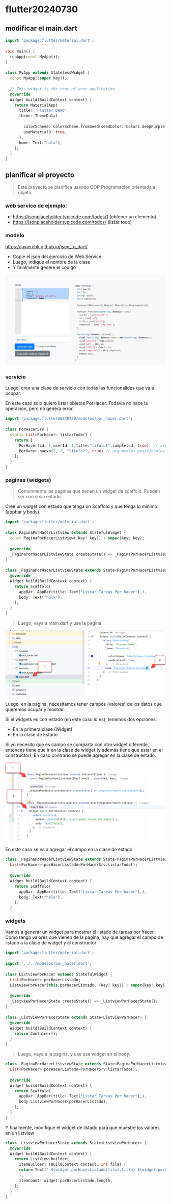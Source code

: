 # flutter20240730

## modificar el main.dart

```dart
import 'package:flutter/material.dart';

void main() {
  runApp(const MyApp());
}

class MyApp extends StatelessWidget {
  const MyApp({super.key});

  // This widget is the root of your application.
  @override
  Widget build(BuildContext context) {
    return MaterialApp(
      title: 'Flutter Demo',
      theme: ThemeData(

        colorScheme: ColorScheme.fromSeed(seedColor: Colors.deepPurple),
        useMaterial3: true,
      ),
      home: Text("hola"),
    );
  }
}
```

## planificar el proyecto

> Este proyecto se planifica usando OOP Programacion orientada a objeto.


### web service de ejemplo:

* https://jsonplaceholder.typicode.com/todos/1  (obtener un elemento)
* https://jsonplaceholder.typicode.com/todos/  (listar todo)

### modelo

https://javiercbk.github.io/json_to_dart/

* Copie el json del ejercicio de Web Service.
* Luego, indique el nombre de la clase
* Y finalmente genere el codigo

![imagen1.jpg](imagen1.jpg)



### servicio

Luego, cree una clase de servicio con todas las funcionalides que va a ocupar.

En este caso solo quiero listar objetos PorHacer.  Todavia no hace la operacion, pero no genera error.

```dart
import 'package:flutter20240730/modelos/por_hacer.dart';

class PorHacerSrv {
  static List<PorHacer> listarTodo() {
    return [
      PorHacer(id: 1,userId: 1,title:"titulo1",completed: true), // argumentos con nombre.
      PorHacer.nuevo(2, 2, "titulo2", true) // argumentos posicionales
    ];
  }
}
```



### paginas (widgets)

> Comunmente las paginas que tienen un widget de scaffold. Pueden ser con o sin estado.

Cree un widget con estado que tenga un Scaffold y que tenga lo minimo (appbar y body)

```dart
import 'package:flutter/material.dart';

class PaginaPorHacerListview extends StatefulWidget {
  const PaginaPorHacerListview({Key? key}) : super(key: key);

  @override
  _PaginaPorHacerListviewState createState() => _PaginaPorHacerListviewState();
}

class _PaginaPorHacerListviewState extends State<PaginaPorHacerListview> {
  @override
  Widget build(BuildContext context) {
    return Scaffold(
      appBar: AppBar(title: Text("Listar Tareas Por hacer"),),
      body: Text("hola"),
    );
  }
}
```

> Luego, vaya a main.dart y use la pagina.

![imagen2.jpg](imagen2.jpg)

Luego, en la pagina, necesitamos tener campos (valores) de los datos que queremos ocupar y mostrar.

Si el widgets es con estado (en este caso lo es), tenemos dos opciones.

* En la primera clase (Widget)
* En la clase de Estado

Si yo necesito que es campo se comparta con otro widget diferente, entonces tiene que ir en la clase de widget (y además tiene que estar en el constructor). En caso contrario se puede agregar en la clase de estado.

![imagen3.jpg](imagen3.jpg)

En este caso se va a agregar el campo en la clase de estado

```dart
class _PaginaPorHacerListviewState extends State<PaginaPorHacerListview> {
  List<PorHacer> porHacerListado=PorHacerSrv.listarTodo();
  
  @override
  Widget build(BuildContext context) {
    return Scaffold(
      appBar: AppBar(title: Text("Listar Tareas Por hacer"),),
      body: Text("hola"),
    );
  }
```

### widgets

Vamos a generar un widget para mostrar el listado de tareas por hacer. Como tengo valores que vienen de la pagina, hay que agregar el campo de listado a la clase de widget y al constructor

```dart
import 'package:flutter/material.dart';

import '../../modelos/por_hacer.dart';

class ListviewPorHacer extends StatefulWidget {
  List<PorHacer> porHacerListado;
  ListviewPorHacer(this.porHacerListado, {Key? key}) : super(key: key);

  @override
  _ListviewPorHacerState createState() => _ListviewPorHacerState();
}

class _ListviewPorHacerState extends State<ListviewPorHacer> {
  @override
  Widget build(BuildContext context) {
    return Container();
  }
}

```

> Luego, vaya a la pagina, y use ese widget en el body.

```dart
class _PaginaPorHacerListviewState extends State<PaginaPorHacerListview> {
  List<PorHacer> porHacerListado=PorHacerSrv.listarTodo();

  @override
  Widget build(BuildContext context) {
    return Scaffold(
      appBar: AppBar(title: Text("Listar Tareas Por hacer"),),
      body:ListviewPorHacer(porHacerListado),
    );
  }
}

```

Y finalmente, modifique el widget de listado para que muestre los valores en un listview

```dart
class _ListviewPorHacerState extends State<ListviewPorHacer> {
  @override
  Widget build(BuildContext context) {
    return ListView.builder(
      itemBuilder: (BuildContext context, int fila) {
      return Text(" ${widget.porHacerListado[fila].title} ${widget.porHacerListado[fila].id} ");
      },
      itemCount: widget.porHacerListado.length,
    );
  }
}
```



